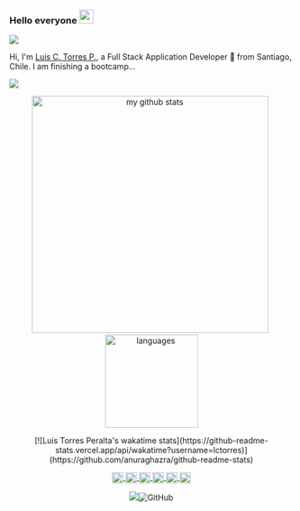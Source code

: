 ### Hello everyone <img src="https://media.giphy.com/media/hvRJCLFzcasrR4ia7z/giphy.gif" width="25px">

![](https://visitor-badge.glitch.me/badge?page_id=lctorres.lctorres)

Hi, I'm [Luis C. Torres P.](https://lctorres.tk/), a Full Stack Application Developer 🚀 from Santiago, Chile. I am finishing a bootcamp...

<img  src="https://raw.githubusercontent.com/hebertdev1/hebertdev1/master/javascript.gif" /> 
 
<!-- status codes -->
<p align="center">
<img src="https://github-readme-stats.vercel.app/api?username=lctorres&show_icons=true&theme=tokyo" alt="my github stats" width="420"/>&nbsp;<img       src="https://github-readme-stats.vercel.app/api/top-langs/?username=lctorres&layout=compact&theme=tokyo" alt="languages" height="165">
</p> 

<!-- Statistics of the week -->
<p align="center">
[![Luis Torres Peralta's wakatime stats](https://github-readme-stats.vercel.app/api/wakatime?username=lctorres)](https://github.com/anuraghazra/github-readme-stats)
</p> 
 
<!-- websites and link -->
<p align="center">
<a href="https://www.linkedin.com/in/luis-torres-peralta/" target="blank">
<img align="center" src="https://cdn.jsdelivr.net/npm/simple-icons@3.0.1/icons/linkedin.svg" alt="lctorres" height="20" width="20" />
</a>
<a href="https://twitter.com/" target="blank">
<img align="center" src="https://cdn.jsdelivr.net/npm/simple-icons@3.0.1/icons/twitter.svg" alt="lctorres" height="20" width="20" />
</a>
<a href="https://github.com/lctorres" target="blank">
<img align="center" src="https://cdn.jsdelivr.net/npm/simple-icons@3.0.1/icons/github.svg" alt="lctorres" height="20" width="20" />
</a>
<a href="https://t.me/lctorres" target="blank">
<img align="center" src="https://cdn.jsdelivr.net/npm/simple-icons@3.0.1/icons/telegram.svg" alt="lctorres" height="20" width="20" />
</a>
<a href="https://instagram.com/1uisinh0/" target="blank">
<img align="center" src="https://cdn.jsdelivr.net/npm/simple-icons@3.0.1/icons/instagram.svg" alt="lctorres" height="20" width="20" />
</a>
<a href="https://open.spotify.com/user/" target="blank">
<img align="center" src="https://cdn.jsdelivr.net/npm/simple-icons@3.0.1/icons/spotify.svg" alt="lctorres" height="20" width="20" />
</a>
</p>

<!-- visits and followers -->
<p align="center">
<img src="https://gpvc.arturio.dev/lctorres"><img alt="GitHub" src="https://img.shields.io/badge/dynamic/json?logo=github&label=GitHub+Followers&labelColor=282c34&color=181717&query=%24.data.totalSubs&url=https%3A%2F%2Fapi.spencerwoo.com%2Fsubstats%2F%3Fsource%3Dgithub%26queryKey%3Dlctorres&longCache=true">
